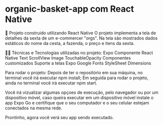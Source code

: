 # organic-basket-app com React Native

📱 Projeto construido utilizando React Native
O projeto implementa a tela de detalhes da sexta de um e-commercer "orgs". Na tela são mostrados dados estáticos do nome da cesta, a fazenda, o preço e itens da sexta.

🧑‍💻 Técnicas e Tecnologias utilizadas no projeto:
Expo
Componente React Native
Text
ScrollView
Image
TouchableOpacity
Componentes customizados
Suporte a telas
Expo Google Fonts
StyleSheet
Dimensions

Para rodar o projeto:
Depois de ter o repositório em sua máquina, no terminal você irá executar npm install; Em seguida para rodar o projeto, ainda no terminal você irá executar npm start.

Você irá vizualizar algumas opçoes de execução, pelo navegador ou por um dispositivo móvel, caso queira executar em um dispositivo móvel instale o app Expo Go e certifique que o seu computador e o seu celular estejam conectados na mesma rede.

Prontinho, agora você verá seu app sendo executado.
